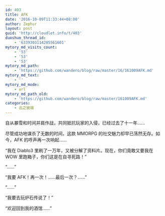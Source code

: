 ```yaml
---
id: 403
title: AFK
date: '2016-10-09T11:33:44+08:00'
author: Zephur
layout: post
guid: 'http://cloudlet.info/t/403'
duoshuo_thread_id:
    - '6339303114205561601'
mytory_md_visits_count:
    - '53'
    - '53'
    - '53'
mytory_md_path:
    - 'https://github.com/wandero/blog/raw/master/16/161009AFK.md'
mytory_md_text:
    - ''
mytory_md_mode:
    - url
mytory_md_path_old:
    - 'https://github.com/wandero/blog/raw/master/161009AFK.md'
categories:
    - 云之彼端
---
```


自从暴雪和时间并肩作战，共同抵抗玩家的入侵，已经过去了十一年……

尽管成功地谋杀了无数的时间，这款 MMORPG 的社交魅力却早已荡然无存。如今，AFK 的呼声再一次响起……

“我在 Diablo3 里刷了一万年，又被分解了资料片。现在，你们竟敢又要我在 WOW 里跑箱子，你们这是在自寻死路！”

“……”

“我要 AFK！再一次！……最后一次？……”

“……”

“我要去玩炉石传说了！”

“欢迎回到我的酒馆……”